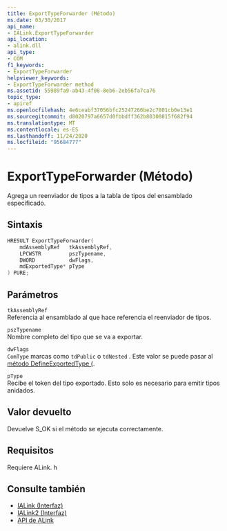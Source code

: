 ```yaml
---
title: ExportTypeForwarder (Método)
ms.date: 03/30/2017
api_name:
- IALink.ExportTypeForwarder
api_location:
- alink.dll
api_type:
- COM
f1_keywords:
- ExportTypeForwarder
helpviewer_keywords:
- ExportTypeForwarder method
ms.assetid: 55989fa9-ab43-4f08-8eb6-2eb56fa7ca76
topic_type:
- apiref
ms.openlocfilehash: 4e6ceabf37056bfc25247266be2c7801cb0e13e1
ms.sourcegitcommit: d8020797a6657d0fbbdff362b80300815f682f94
ms.translationtype: MT
ms.contentlocale: es-ES
ms.lasthandoff: 11/24/2020
ms.locfileid: "95684777"
---
```

# <a name="exporttypeforwarder-method"></a>ExportTypeForwarder (Método)

Agrega un reenviador de tipos a la tabla de tipos del ensamblado especificado.  
  
## <a name="syntax"></a>Sintaxis  
  
```cpp  
HRESULT ExportTypeForwarder(  
    mdAssemblyRef   tkAssemblyRef,  
    LPCWSTR         pszTypename,  
    DWORD           dwFlags,  
    mdExportedType* pType  
) PURE;  
```  
  
## <a name="parameters"></a>Parámetros  

 `tkAssemblyRef`  
 Referencia al ensamblado al que hace referencia el reenviador de tipos.  
  
 `pszTypename`  
 Nombre completo del tipo que se va a exportar.  
  
 `dwFlags`  
 `ComType` marcas como `tdPublic` o `tdNested` . Este valor se puede pasar al [método DefineExportedType (](../metadata/imetadataassemblyemit-defineexportedtype-method.md).  
  
 `pType`  
 Recibe el token del tipo exportado. Esto solo es necesario para emitir tipos anidados.  
  
## <a name="return-value"></a>Valor devuelto  

 Devuelve S_OK si el método se ejecuta correctamente.  
  
## <a name="requirements"></a>Requisitos  

 Requiere ALink. h  
  
## <a name="see-also"></a>Consulte también

- [IALink (Interfaz)](ialink-interface.md)
- [IALink2 (Interfaz)](ialink2-interface.md)
- [API de ALink](index.md)
